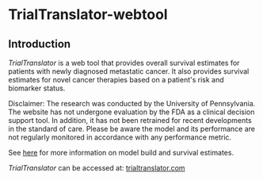 # TrialTranslator-webtool

## Introduction
*TrialTranslator* is a web tool that provides overall survival estimates for patients with newly diagnosed metastatic cancer. It also provides survival estimates for novel cancer therapies based on a patient's risk and biomarker status.

Disclaimer: The research was conducted by the University of Pennsylvania. The website has not undergone evaluation by the FDA as a clinical decision support tool. In addition, it has not been retrained for recent developments in the standard of care. Please be aware the model and its performance are not regularly monitored in accordance with any performance metric.
 
See [here](https://github.com/xavier-orcutt/TrialTransaltor) for more information on model build and survival estimates. 

*TrialTranslator* can be accessed at: [trialtranslator.com](https://www.trialtranslator.com)
